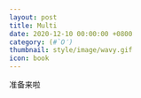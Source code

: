 ```yaml
---
layout: post
title: Multi
date: 2020-12-10 00:00:00 +0800
category: (#`O′)
thumbnail: style/image/wavy.gif
icon: book
---
```





准备来啦











